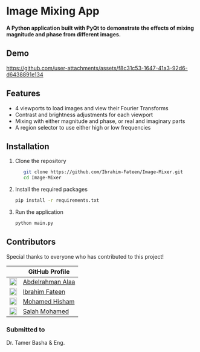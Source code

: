# Image Mixing App

**A Python application built with PyQt to demonstrate the effects of mixing magnitude and phase from different images.**

## Demo
https://github.com/user-attachments/assets/f8c31c53-1647-41a3-92d6-d6438891e134

## Features
- 4 viewports to load images and view their Fourier Transforms
- Contrast and brightness adjustments for each viewport
- Mixing with either magnitude and phase, or real and imaginary parts
- A region selector to use either high or low frequencies

## Installation

1. Clone the repository
   ```bash
      git clone https://github.com/Ibrahim-Fateen/Image-Mixer.git
      cd Image-Mixer
   ```
2. Install the required packages
   ```bash
   pip install -r requirements.txt
   ```
3. Run the application
   ```bash
   python main.py
   ```
   
## Contributors

Special thanks to everyone who has contributed to this project!  

|              | GitHub Profile                     |
|------------------|-----------------------------------|
| [<img src="https://github.com/abdelrahman-alaa-10.png" width="20">](https://github.com/abdelrahman-alaa-10) | [Abdelrahman Alaa](https://github.com/abdelrahman-alaa-10) |
| [<img src="https://github.com/Ibrahim-Fateen.png" width="20">](https://github.com/Ibrahim-Fateen) | [Ibrahim Fateen](https://github.com/Ibrahim-Fateen) |
| [<img src="https://github.com/MohamedHisham20.png" width="20">](https://github.com/MohamedHisham20) | [Mohamed Hisham](https://github.com/MohamedHisham20) |
| [<img src="https://github.com/salahmohamed03.png" width="20">](https://github.com/salahmohamed03) | [Salah Mohamed](https://github.com/salahmohamed03) |

### Submitted to
Dr. Tamer Basha & Eng. 
